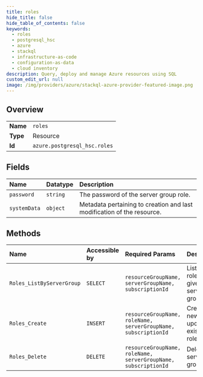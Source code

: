 ```yaml
---
title: roles
hide_title: false
hide_table_of_contents: false
keywords:
  - roles
  - postgresql_hsc
  - azure    
  - stackql
  - infrastructure-as-code
  - configuration-as-data
  - cloud inventory
description: Query, deploy and manage Azure resources using SQL
custom_edit_url: null
image: /img/providers/azure/stackql-azure-provider-featured-image.png
---
```

  
    

## Overview
<table><tbody>
<tr><td><b>Name</b></td><td><code>roles</code></td></tr>
<tr><td><b>Type</b></td><td>Resource</td></tr>
<tr><td><b>Id</b></td><td><code>azure.postgresql_hsc.roles</code></td></tr>
</tbody></table>

## Fields
| Name | Datatype | Description |
|:-----|:---------|:------------|
| `password` | `string` | The password of the server group role. |
| `systemData` | `object` | Metadata pertaining to creation and last modification of the resource. |
## Methods
| Name | Accessible by | Required Params | Description |
|:-----|:--------------|:----------------|:------------|
| `Roles_ListByServerGroup` | `SELECT` | `resourceGroupName, serverGroupName, subscriptionId` | List all the roles in a given server group. |
| `Roles_Create` | `INSERT` | `resourceGroupName, roleName, serverGroupName, subscriptionId` | Creates a new role or updates an existing role. |
| `Roles_Delete` | `DELETE` | `resourceGroupName, roleName, serverGroupName, subscriptionId` | Deletes a server group role. |
